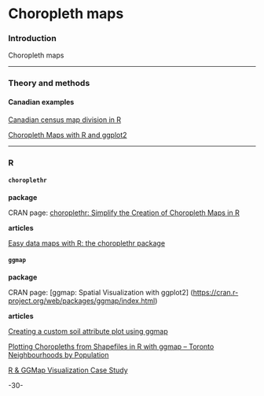 # Choropleth maps

### Introduction

Choropleth maps

---
### Theory and methods

#### Canadian examples

[Canadian census map division in R](http://www.scriptscoop2.com/t/9bec270a9183/canadian-census-map-division-in-r.html)

[Choropleth Maps with R and ggplot2](http://unconj.ca/blog/choropleth-maps-with-r-and-ggplot2.html)


---
### R

#### `choroplethr`

**package**

CRAN page: [choroplethr: Simplify the Creation of Choropleth Maps in R](https://cran.r-project.org/web/packages/choroplethr/index.html)

**articles**

[Easy data maps with R: the choroplethr package](http://blog.revolutionanalytics.com/2014/01/easy-data-maps-with-r-the-choroplethr-package-.html)

#### `ggmap`

**package**

CRAN page: [ggmap: Spatial Visualization with ggplot2]
(https://cran.r-project.org/web/packages/ggmap/index.html)

**articles**

[Creating a custom soil attribute plot using ggmap](http://blog.revolutionanalytics.com/2015/01/creating-a-custom-soil-attribute-plot-using-ggmap.html)

[Plotting Choropleths from Shapefiles in R with ggmap – Toronto Neighbourhoods by Population](http://www.r-bloggers.com/plotting-choropleths-from-shapefiles-in-r-with-ggmap-toronto-neighbourhoods-by-population/)

[R & GGMap Visualization Case Study](http://www.r-bloggers.com/r-ggmap-visualization-case-study/)

-30-

